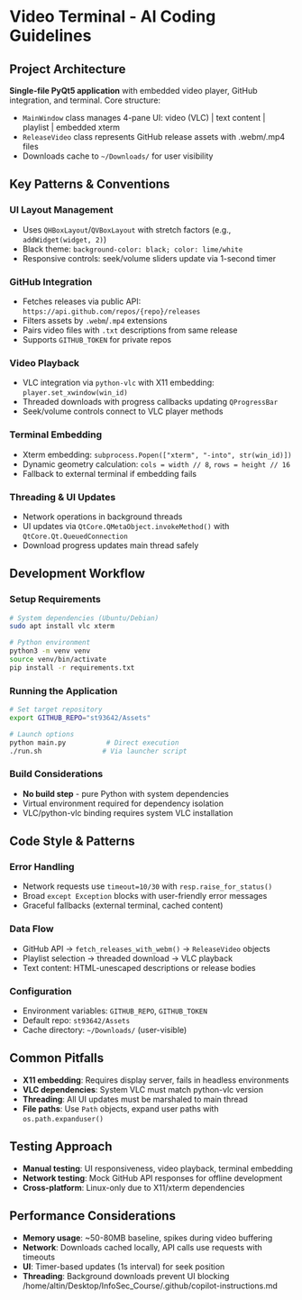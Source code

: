 # Video Terminal - AI Coding Guidelines

## Project Architecture

**Single-file PyQt5 application** with embedded video player, GitHub integration, and terminal. Core structure:
- `MainWindow` class manages 4-pane UI: video (VLC) | text content | playlist | embedded xterm
- `ReleaseVideo` class represents GitHub release assets with .webm/.mp4 files
- Downloads cache to `~/Downloads/` for user visibility

## Key Patterns & Conventions

### UI Layout Management
- Uses `QHBoxLayout`/`QVBoxLayout` with stretch factors (e.g., `addWidget(widget, 2)`)
- Black theme: `background-color: black; color: lime/white`
- Responsive controls: seek/volume sliders update via 1-second timer

### GitHub Integration
- Fetches releases via public API: `https://api.github.com/repos/{repo}/releases`
- Filters assets by `.webm`/`.mp4` extensions
- Pairs video files with `.txt` descriptions from same release
- Supports `GITHUB_TOKEN` for private repos

### Video Playback
- VLC integration via `python-vlc` with X11 embedding: `player.set_xwindow(win_id)`
- Threaded downloads with progress callbacks updating `QProgressBar`
- Seek/volume controls connect to VLC player methods

### Terminal Embedding
- Xterm embedding: `subprocess.Popen(["xterm", "-into", str(win_id)])`
- Dynamic geometry calculation: `cols = width // 8`, `rows = height // 16`
- Fallback to external terminal if embedding fails

### Threading & UI Updates
- Network operations in background threads
- UI updates via `QtCore.QMetaObject.invokeMethod()` with `QtCore.Qt.QueuedConnection`
- Download progress updates main thread safely

## Development Workflow

### Setup Requirements
```bash
# System dependencies (Ubuntu/Debian)
sudo apt install vlc xterm

# Python environment
python3 -m venv venv
source venv/bin/activate
pip install -r requirements.txt
```

### Running the Application
```bash
# Set target repository
export GITHUB_REPO="st93642/Assets"

# Launch options
python main.py          # Direct execution
./run.sh               # Via launcher script
```

### Build Considerations
- **No build step** - pure Python with system dependencies
- Virtual environment required for dependency isolation
- VLC/python-vlc binding requires system VLC installation

## Code Style & Patterns

### Error Handling
- Network requests use `timeout=10/30` with `resp.raise_for_status()`
- Broad `except Exception` blocks with user-friendly error messages
- Graceful fallbacks (external terminal, cached content)

### Data Flow
- GitHub API → `fetch_releases_with_webm()` → `ReleaseVideo` objects
- Playlist selection → threaded download → VLC playback
- Text content: HTML-unescaped descriptions or release bodies

### Configuration
- Environment variables: `GITHUB_REPO`, `GITHUB_TOKEN`
- Default repo: `st93642/Assets`
- Cache directory: `~/Downloads/` (user-visible)

## Common Pitfalls

- **X11 embedding**: Requires display server, fails in headless environments
- **VLC dependencies**: System VLC must match python-vlc version
- **Threading**: All UI updates must be marshaled to main thread
- **File paths**: Use `Path` objects, expand user paths with `os.path.expanduser()`

## Testing Approach

- **Manual testing**: UI responsiveness, video playback, terminal embedding
- **Network testing**: Mock GitHub API responses for offline development
- **Cross-platform**: Linux-only due to X11/xterm dependencies

## Performance Considerations

- **Memory usage**: ~50-80MB baseline, spikes during video buffering
- **Network**: Downloads cached locally, API calls use requests with timeouts
- **UI**: Timer-based updates (1s interval) for seek position
- **Threading**: Background downloads prevent UI blocking</content>
<parameter name="filePath">/home/altin/Desktop/InfoSec_Course/.github/copilot-instructions.md